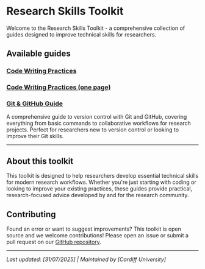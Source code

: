 # Research Skills Toolkit

Welcome to the Research Skills Toolkit - a comprehensive collection of guides designed to improve technical skills for researchers.

## Available guides
### [Code Writing Practices](./good_code_writing_guide/)
### [Code Writing Practices (one page)](./full_code_guide.html)


### [Git & GitHub Guide](./git_guide.html)
A comprehensive guide to version control with Git and GitHub, covering everything from basic commands to collaborative workflows for research projects. Perfect for researchers new to version control or looking to improve their Git skills.

---

## About this toolkit

This toolkit is designed to help researchers develop essential technical skills for modern research workflows. Whether you're just starting with coding or looking to improve your existing practices, these guides provide practical, research-focused advice developed by and for the research community.

## Contributing

Found an error or want to suggest improvements? This toolkit is open source and we welcome contributions! Please open an issue or submit a pull request on our [GitHub repository]().

---

*Last updated: [31/07/2025] | Maintained by [Cardiff University]*
